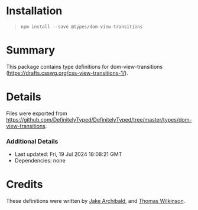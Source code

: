# Installation
> `npm install --save @types/dom-view-transitions`

# Summary
This package contains type definitions for dom-view-transitions (https://drafts.csswg.org/css-view-transitions-1/).

# Details
Files were exported from https://github.com/DefinitelyTyped/DefinitelyTyped/tree/master/types/dom-view-transitions.

### Additional Details
 * Last updated: Fri, 19 Jul 2024 18:08:21 GMT
 * Dependencies: none

# Credits
These definitions were written by [Jake Archibald](https://github.com/jakearchibald), and [Thomas Wilkinson](https://github.com/tbondwilkinson).
